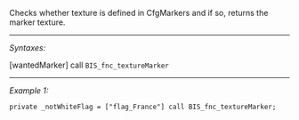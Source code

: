 Checks whether texture is defined in CfgMarkers and if so, returns the marker texture.


---
*Syntaxes:*

[wantedMarker] call `BIS_fnc_textureMarker`

---
*Example 1:*

```sqf
private _notWhiteFlag = ["flag_France"] call BIS_fnc_textureMarker;
```